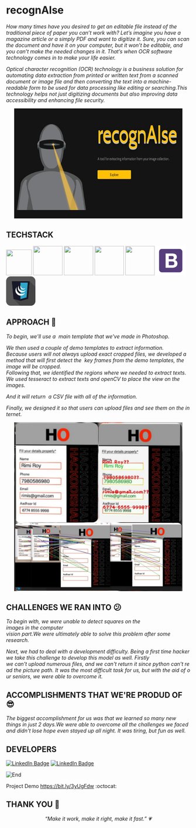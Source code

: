 # recognAIse

*How many times have you desired to get an editable file instead of the traditional piece of paper you can’t work with? Let’s imagine you have a magazine article or a simply PDF and want to digitize it. Sure, you can scan the document and have it on your computer, but it won’t be editable, and you can’t make the needed changes in it. That’s when OCR software technology comes in to make your life easier.*

*Optical character recognition (OCR) technology is a business solution for automating data extraction from printed or written text from a scanned document or image file and then converting the text into a machine-readable form to be used for data processing like editing or searching.This technology helps not just digitizing documents but also improving data accessibility and enhancing file security.*


<p align="center">
  <img width="460" height="300" src="recognAlse.jpeg">
</p>

TECHSTACK
------
<p align="left">
    <img src="https://hackaday.com/wp-content/uploads/2019/09/python-logo.png" width="70" height="70">
    <img src="https://s.clipartkey.com/mpngs/s/145-1450071_flask-python-logo-transparent.png" width="80" height="80">
    <img src="https://cdn.pixabay.com/photo/2017/08/05/11/16/logo-2582748_640.png" width="80" height="80">
    <img src="https://cdn.pixabay.com/photo/2017/08/05/11/16/logo-2582747_1280.png" width="80" height="80">
    <img src="https://upload.wikimedia.org/wikipedia/commons/6/6a/JavaScript-logo.png" width="80" height="80">
    <img src="bootstrap.png" width="80" height="80">
    <img src="jquery.jpg" width="80" height="80">
    
</p>

APPROACH :information_desk_person:
------
*To begin, we'll use a  main template that we've made in Photoshop.* 

*We then used a couple of demo templates to extract information.
Because users will not always upload exact cropped files, we developed a method that will first detect the  key frames from the demo templates, the image will be cropped.
Following that, we identified the regions where we needed to extract texts. 
We used tesseract to extract texts and openCV to place the view on the images.*

*And it will return  a CSV file with all of the information.*



*Finally, we designed it so that users can upload files and see them on the internet.*


<p align="center">
  <img width="460" height="460" src="approch.jpeg">
</p>

CHALLENGES WE RAN INTO :confused:
------
*To begin with, we were unable to detect squares on the images in the computer vision part.We were ultimately able to solve this problem after some research.*

*Next, we had to deal with a development difficulty. Being a first time hacker we take this challenge to develop this model as well. Firstly we can't upload numerous files, and we can't return it since python can't read the picture path. It was the most difficult task for us, but with the aid of our seniors, we were able to overcome it.*

ACCOMPLISHMENTS THAT WE'RE PRODUD OF :sunglasses:
------
*The biggest accomplishment for us was that we learned so many new things in just 2 days.We were able to overcome all the challenges we faced and didn't lose hope even stayed up all night. It was tiring, but fun as well.*

DEVELOPERS
------
<!--
<p align="left">
    <a href="https://www.linkedin.com/in/randrita-sarkar-8690591a1/" target="_blank"><u>Randrita Sarkar</u></a> <br>
    <a href="https://www.linkedin.com/in/poulami-mandal-524390195/" target="_blank"><u>Poulami Mandal</u></a>
</p>
-->

[![LinkedIn Badge](https://img.shields.io/badge/LinkedIn-Randrita-informational?style=flat&logo=linkedin&logoColor=white&color=0D76A8)](https://www.linkedin.com/in/randrita-sarkar-8690591a1/) 
[![LinkedIn Badge](https://img.shields.io/badge/LinkedIn-Poulami-informational?style=flat&logo=linkedin&logoColor=white&color=0D76A8)](https://www.linkedin.com/in/poulami-mandal-524390195/) 

![End](https://camo.githubusercontent.com/6e2c2f5190c42e4ff6bbd45acf48536ef9bf9e95ad599c59473cf1c701236984/68747470733a2f2f737465656d6974696d616765732e636f6d2f3078302f68747470733a2f2f63646e2e6c6966656861636b65722e72752f77702d636f6e74656e742f75706c6f6164732f323031372f30312f657a6769662e636f6d2d63726f705f313438343536333835392e676966) 

Project Demo https://bit.ly/3yUgFdw :octocat:

THANK YOU :tada:
--------------------------------
<p align="center"  >
    <meta charset="UTF-8">
    <i> “Make it work, make it right, make it fast.” &#128151 </i>
</p>